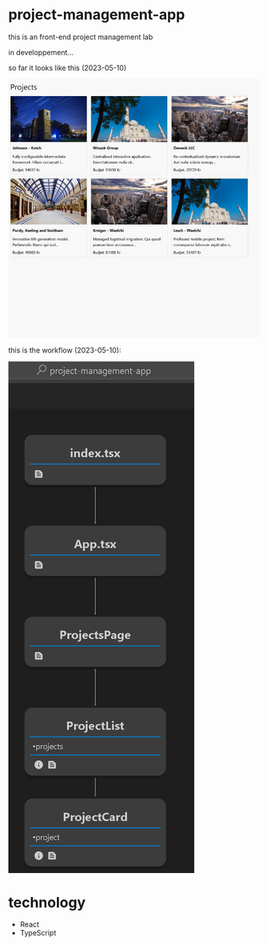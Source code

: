 # project-management-app
  this is an front-end project management lab

in developpement...

so far it looks like this (2023-05-10)

![my image](project_2023_10_05.png)

this is the workflow (2023-05-10):

![my image](Workflow_Tree_2023_05_10.png)



# technology
- React
- TypeScript

